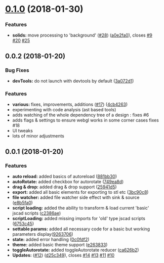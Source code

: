 <a name="0.1.0"></a>
# [0.1.0](https://github.com/kaosat-dev/jscad-desktop/compare/v0.0.2...v0.1.0) (2018-01-30)


### Features

* **solids:** move processing to 'background' ([#28](https://github.com/kaosat-dev/jscad-desktop/issues/28)) ([a0e2fa0](https://github.com/kaosat-dev/jscad-desktop/commit/a0e2fa0)), closes [#9](https://github.com/kaosat-dev/jscad-desktop/issues/9) [#20](https://github.com/kaosat-dev/jscad-desktop/issues/20) [#25](https://github.com/kaosat-dev/jscad-desktop/issues/25)



<a name="0.0.2"></a>
## 0.0.2 (2018-01-20)


### Bug Fixes

* **devTools:** do not launch with devtools by default ([3a072d1](https://github.com/kaosat-dev/jscad-desktop/commit/3a072d1))

### Features

* **various:** fixes, improvements, additions ([#17](https://github.com/kaosat-dev/jscad-desktop/issues/17)) ([4cb4263](https://github.com/kaosat-dev/jscad-desktop/commit/4cb4263))
 * experimenting with code analysis (ast based tools)
 * adds watching of the whole dependency tree of a design : fixes #6
 * adds flags & settings to ensure webgl works in some corner cases fixes #18
 * UI tweaks
 * lots of minor adjustments


<a name="0.0.1"></a>
## 0.0.1 (2018-01-20)

### Features

* **auto reload:** added basics of autoreload ([881bb30](https://github.com/kaosat-dev/jscad-desktop/commit/881bb30))
* **autoRotate:** added checkbox for autorotate ([749ea8d](https://github.com/kaosat-dev/jscad-desktop/commit/749ea8d))
* **drag & drop:** added drag & drop support ([25941d5](https://github.com/kaosat-dev/jscad-desktop/commit/25941d5))
* **export:** added all basic elements for exporting to stl etc ([3bc90c8](https://github.com/kaosat-dev/jscad-desktop/commit/3bc90c8))
* **file watcher:** added file watcher side effect with sink & source ([e8b5fa0](https://github.com/kaosat-dev/jscad-desktop/commit/e8b5fa0))
* **script loading:** added the ability to transform & load current 'basic' jscad scripts ([c2386ae](https://github.com/kaosat-dev/jscad-desktop/commit/c2386ae))
* **scriptLoading:** added missing imports for 'old' type jscad scripts ([6753c45](https://github.com/kaosat-dev/jscad-desktop/commit/6753c45))
* **settable params:** added all necessary code for a basic but working parameters display([9263706](https://github.com/kaosat-dev/jscad-desktop/commit/9263706))
* **state:** added error handling ([0c0fdf2](https://github.com/kaosat-dev/jscad-desktop/commit/0c0fdf2))
* **theme:** added basic theme support ([e263833](https://github.com/kaosat-dev/jscad-desktop/commit/e263833))
* **toggleAutorotate:** added toggleAutorotate reducer ([ca626b2](https://github.com/kaosat-dev/jscad-desktop/commit/ca626b2))
* **Updates:** ([#12](https://github.com/kaosat-dev/jscad-desktop/issues/12)) ([d25c349](https://github.com/kaosat-dev/jscad-desktop/commit/d25c349)), closes [#14](https://github.com/kaosat-dev/jscad-desktop/issues/14) [#13](https://github.com/kaosat-dev/jscad-desktop/issues/13) [#11](https://github.com/kaosat-dev/jscad-desktop/issues/11) [#10](https://github.com/kaosat-dev/jscad-desktop/issues/10)




